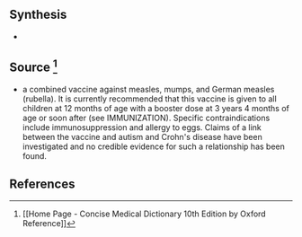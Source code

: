 ## Synthesis
- 
## Source [^1]
- a combined vaccine against measles, mumps, and German measles (rubella). It is currently recommended that this vaccine is given to all children at 12 months of age with a booster dose at 3 years 4 months of age or soon after (see IMMUNIZATION). Specific contraindications include immunosuppression and allergy to eggs. Claims of a link between the vaccine and autism and Crohn's disease have been investigated and no credible evidence for such a relationship has been found.
## References

[^1]: [[Home Page - Concise Medical Dictionary 10th Edition by Oxford Reference]]